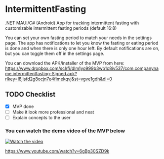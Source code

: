 # IntermittentFasting
 .NET MAUI/C# (Android) App for tracking intermittent fasting with customizable intermittent fasting periods (default 16:8)

 You can set your own fasting period to match your needs in the settings page. The app has notifications to let you know the fasting or eating period is done and when there is only one hour left.
 By default notifications are on, but you can toggle them off in the settings page.
 
 You can download the APK/installer of the MVP from here: https://www.dropbox.com/scl/fi/dlm1yo999b3wb1c8iv537/com.companyname.intermittentfasting-Signed.apk?rlkey=l8jisfd2g8ocjn7e4fimekqvj&st=vgve1gdh&dl=0

## TODO Checklist
- [X] MVP done
- [ ] Make it look more professional and neat
- [ ] Explain concepts to the user

### You can watch the demo video of the MVP below

[![Watch the video](https://img.youtube.com/vi/6gBp30SZD9k/maxresdefault.jpg)](https://youtu.be/6gBp30SZD9k)

https://www.youtube.com/watch?v=6gBp30SZD9k
